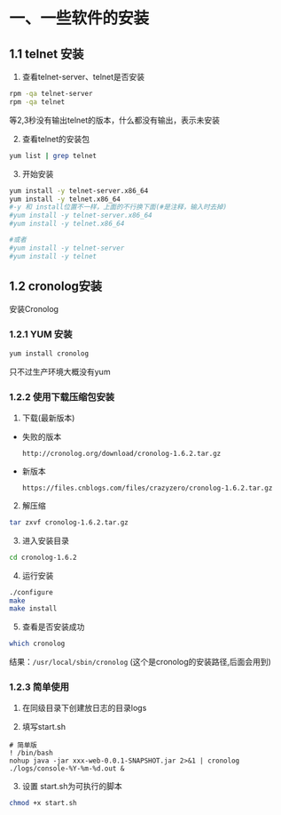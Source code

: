 # 一、一些软件的安装

## 1.1 telnet 安装

1. 查看telnet-server、telnet是否安装

```sh
rpm -qa telnet-server
rpm -qa telnet
```

等2,3秒没有输出telnet的版本，什么都没有输出，表示未安装


2. 查看telnet的安装包

```sh
yum list | grep telnet
```

3. 开始安装

```sh
yum install -y telnet-server.x86_64
yum install -y telnet.x86_64
#-y 和 install位置不一样，上面的不行换下面(#是注释，输入时去掉)
#yum install -y telnet-server.x86_64
#yum install -y telnet.x86_64

#或者
#yum install -y telnet-server
#yum install -y telnet
```

## 1.2 cronolog安装

安装Cronolog


### 1.2.1 YUM 安装


```sh
yum install cronolog
```

只不过生产环境大概没有yum


### 1.2.2 使用下载压缩包安装

1. 下载(最新版本)

- 失败的版本

    `http://cronolog.org/download/cronolog-1.6.2.tar.gz`

- 新版本

    `https://files.cnblogs.com/files/crazyzero/cronolog-1.6.2.tar.gz`


 
2. 解压缩

```sh
tar zxvf cronolog-1.6.2.tar.gz
```

3. 进入安装目录

```sh
cd cronolog-1.6.2
```

4. 运行安装

```sh
./configure
make
make install
```

5. 查看是否安装成功

```sh
which cronolog
```

结果：`/usr/local/sbin/cronolog`  (这个是cronolog的安装路径,后面会用到)


### 1.2.3 简单使用

1. 在同级目录下创建放日志的目录logs

2. 填写start.sh

```shell
# 简单版
! /bin/bash
nohup java -jar xxx-web-0.0.1-SNAPSHOT.jar 2>&1 | cronolog ./logs/console-%Y-%m-%d.out &
```

3. 设置 start.sh为可执行的脚本

```sh
chmod +x start.sh 
```